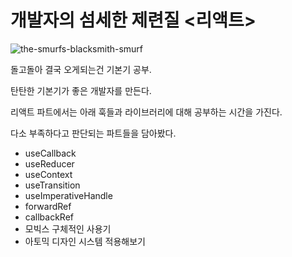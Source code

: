 # 개발자의 섬세한 제련질 <리액트>
![the-smurfs-blacksmith-smurf](https://user-images.githubusercontent.com/52379503/230860933-4be09789-22db-41a3-be65-443233ced587.gif)

돌고돌아 결국 오게되는건 기본기 공부.

탄탄한 기본기가 좋은 개발자를 만든다.

리액트 파트에서는 아래 훅들과 라이브러리에 대해 공부하는 시간을 가진다.

다소 부족하다고 판단되는 파트들을 담아봤다.
- useCallback
- useReducer
- useContext
- useTransition
- useImperativeHandle
- forwardRef
- callbackRef
- 모빅스 구체적인 사용기
- 아토믹 디자인 시스템 적용해보기
